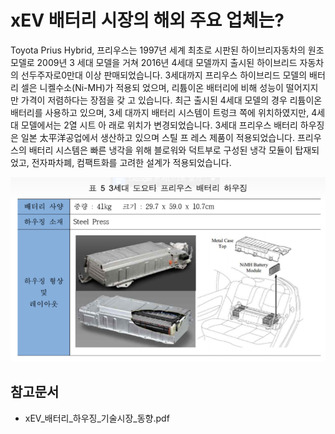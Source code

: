 # xEV 배터리 시장의 해외 주요 업체는?

Toyota Prius Hybrid, 
프리우스는 1997년 세계 최초로 시판된 하이브리자동차의 원조 모델로 2009년 3
세대 모델을 거쳐 2016년 4세대 모델까지 출시된 하이브리드 자동차의 선두주자로0만대 이상 판매되었습니다.
3세대까지 프리우스 하이브리드 모델의 배터리 셀은 니켈수소(Ni-MH)가 적용되
었으며, 리튬이온 배터리에 비해 성능이 떨어지지만 가격이 저렴하다는 장점을 갖
고 있습니다. 최근 출시된 4세대 모델의 경우 리튬이온 배터리를 사용하고 있으며, 3세
대까지 배터리 시스템이 트렁크 쪽에 위치하였지만, 4세대 모델에서는 2열 시트 아
래로 위치가 변경되었습니다.
3세대 프리우스 배터리 하우징은 일본 太平洋공업에서 생산하고 있으며 스틸 프
레스 제품이 적용되었습니다. 프리우스의 배터리 시스템은 빠른 냉각을 위해 블로워와
덕트부로 구성된 냉각 모듈이 탑재되었고, 전자파차폐, 컴팩트화를 고려한 설계가
적용되었습니다. 

![](./images/xEV배터리_Q13_1_3.PNG)

## 참고문서
- xEV_배터리_하우징_기술시장_동향.pdf